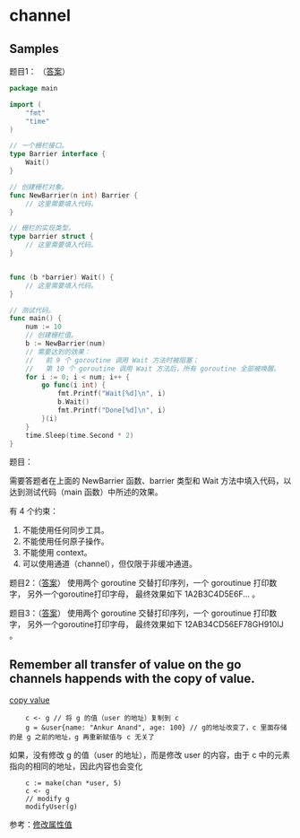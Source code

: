 # channel

## Samples

题目1： （[答案](sample2.go)）

```go
package main

import (
	"fmt"
	"time"
)

// 一个栅栏接口。
type Barrier interface {
	Wait()
}

// 创建栅栏对象。
func NewBarrier(n int) Barrier {
	// 这里需要填入代码。
}

// 栅栏的实现类型。
type barrier struct {
	// 这里需要填入代码。
}


func (b *barrier) Wait() {
	// 这里需要填入代码。
}

// 测试代码。
func main() {
	num := 10
	// 创建栅栏值。
	b := NewBarrier(num)
	// 需要达到的效果：
	//   前 9 个 goroutine 调用 Wait 方法时被阻塞；
	//   第 10 个 goroutine 调用 Wait 方法后，所有 goroutine 全部被唤醒。
	for i := 0; i < num; i++ {
		go func(i int) {
			fmt.Printf("Wait[%d]\n", i)
			b.Wait()
			fmt.Printf("Done[%d]\n", i)
		}(i)
	}
	time.Sleep(time.Second * 2)
}
```

题目：

需要答题者在上面的 NewBarrier 函数、barrier 类型和 Wait 方法中填入代码，以达到测试代码（main 函数）中所述的效果。

有 4 个约束：

1. 不能使用任何同步工具。
2. 不能使用任何原子操作。
3. 不能使用 context。
4. 可以使用通道（channel），但仅限于非缓冲通道。

题目2：（[答案](sample3.go)）
使用两个 goroutine 交替打印序列，一个 goroutinue 打印数字， 另外一个goroutine打印字母， 最终效果如下 1A2B3C4D5E6F... 。

题目3：（[答案](sample4.go)）
使用两个 goroutine 交替打印序列，一个 goroutinue 打印数字， 另外一个goroutine打印字母， 最终效果如下 12AB34CD56EF78GH910IJ 。

## Remember  all transfer of value on the go channels happends with the copy of value.
[copy value](./samples/copyValue/main.go)

    	c <- g // 将 g 的值（user 的地址）复制到 c
    	g = &user{name: "Ankur Anand", age: 100} // g的地址改变了，c 里面存储的是 g 之前的地址，g 再重新赋值与 c 无关了	
    	
如果，没有修改 g 的值（user 的地址），而是修改 user 的内容，由于 c 中的元素指向的相同的地址，因此内容也会变化

        c := make(chan *user, 5)
        c <- g
        // modify g
        modifyUser(g)
参考：[修改属性值](./samples/editContent/editDirectly.go)